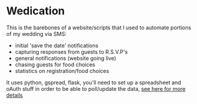 # Wedication

This is the barebones of a website/scripts that I used to automate portions of my wedding via SMS:

* initial 'save the date' notifications
* capturing responses from guests to R.S.V.P's
* general notifications (website going live)
* chasing guests for food choices
* statistics on registration/food choices

It uses python, gspread, flask, you'll need to set up a spreadsheet and oAuth stuff in order to be able to poll/update the data, [see here for more details](https://www.twilio.com/blog/2017/02/an-easy-way-to-read-and-write-to-a-google-spreadsheet-in-python.html)
